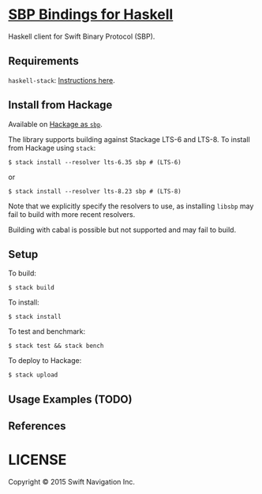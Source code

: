# [SBP Bindings for Haskell][1]

Haskell client for Swift Binary Protocol (SBP).

## Requirements

`haskell-stack`: [Instructions here](https://github.com/commercialhaskell/stack/blob/master/doc/install_and_upgrade.md).

## Install from Hackage

Available on [Hackage as `sbp`](http://hackage.haskell.org/package/sbp).

The library supports building against Stackage LTS-6 and LTS-8. To
install from Hackage using `stack`:

    $ stack install --resolver lts-6.35 sbp # (LTS-6)

or

    $ stack install --resolver lts-8.23 sbp # (LTS-8)

Note that we explicitly specify the resolvers to use, as installing `libsbp` may
fail to build with more recent resolvers.

Building with cabal is possible but not supported and may fail to build.

## Setup

To build:

    $ stack build

To install:

    $ stack install

To test and benchmark:

    $ stack test && stack bench

To deploy to Hackage:

    $ stack upload

## Usage Examples (TODO)

## References

# LICENSE

Copyright © 2015 Swift Navigation Inc.

[1]: https://github.com/swift-nav/libsbp/tree/master/haskell
